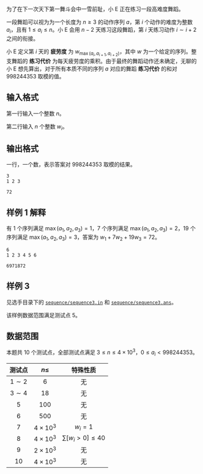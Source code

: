 为了在下一次天下第一舞斗会中一雪前耻，小 E 正在练习一段高难度舞蹈。

一段舞蹈可以视为为一个长度为 $n\geq 3$ 的动作序列 $a$，第 $i$ 个动作的难度为整数 $a_i$，且有 $1\leq a_i\leq n$。小 E 会用 $n−2$ 天练习这段舞蹈，第 $i$ 天练习动作 $i\sim i+2$ 之间的衔接。

小 E 定义第 $i$ 天的 **疲劳度** 为 $w_{\max(a_i,a_{i+1},a_{i+2})}$，其中 $w$ 为一个给定的序列。整支舞蹈的 **练习代价** 为每天疲劳度的乘积。由于最终的舞蹈动作还未确定，无聊的小 E 想先算出，对于所有本质不同的序列 $a$ 对应的舞蹈 **练习代价** 的和对 $998244353$ 取模的值。

## 输入格式

第一行输入一个整数 $n$。

第二行输入 $n$ 个整数 $w_i$。

## 输出格式

一行，一个数，表示答案对 $998244353$ 取模的结果。

```input1
3
1 2 3
```

```output1
72
```

## 样例 1 解释

有 $1$ 个序列满足 $\max(a_1,a_2,a_3)=1$，$7$ 个序列满足 $\max(a_1,a_2,a_3)=2$，$19$ 个序列满足 $\max(a_1,a_2,a_3)=3$，答案为 $w_1+7w_2+19w_3=72$。

```input2
6
1 2 3 4 5 6
```

```output2
6971872
```

## 样例 3

见选手目录下的 [`sequence/sequence3.in`](file://sequence3.in) 和 [`sequence/sequence3.ans`](file://sequence3.ans)。

该样例数据范围满足测试点 $5$。

## 数据范围

本题共 $10$ 个测试点，全部测试点满足 $3\leq n\leq 4\times 10^3$，$0\leq a_i < 998244353$。

| 测试点 | $n\leq$ | 特殊性质 |
| :---: | :-----: | :-----: |
| $1\sim 2$ | $6$ | 无 |
| $3\sim 4$ | $18$ | 无 |
| $5$ | $100$ | 无 |
| $6$ | $500$ | 无 |
| $7$ | $4\times 10^3$ | $w_i=1$ |
| $8$ | $4\times 10^3$ | $\sum[w_i>0]\leq 40$ |
| $9$ | $2\times 10^3$ | 无 |
| $10$ | $4\times 10^3$ | 无 |